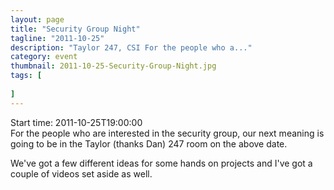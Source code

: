```yaml
---
layout: page 
title: "Security Group Night"
tagline: "2011-10-25"
description: "Taylor 247, CSI For the people who a..."
category: event
thumbnail: 2011-10-25-Security-Group-Night.jpg
tags: [
	
]
---
```


Start time: 2011-10-25T19:00:00  
For the people who are interested in the security group, our next meaning is going to be in the Taylor (thanks Dan) 247 room on the above date. 

We've got a few different ideas for some hands on projects and I've got a couple of videos set aside as well.
